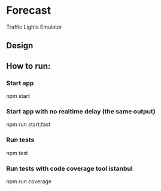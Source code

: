 # Forecast
Traffic Lights Emulator
## Design

## How to run:
### Start app
npm start
### Start app with no realtime delay (the same output)
npm run start:fast
### Run tests
npm test
### Run tests with code coverage tool istanbul
npm run coverage